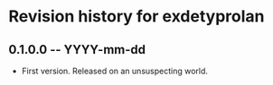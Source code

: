 # Revision history for exdetyprolan

## 0.1.0.0 -- YYYY-mm-dd

* First version. Released on an unsuspecting world.
